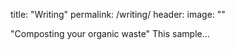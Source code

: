 title: "Writing"
permalink: /writing/
header:
  image: ""

  "Composting your organic waste"
  This sample... 
